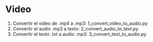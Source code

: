 # Video
1. Convertir el video de .mp4 a .mp3: 1_convert_video_to_audio.py
2. Convertir el audio .mp3 a texto: 2_convert_audio_to_text.py
3.  Convertir el texto .txt a audio .mp3: 3_convert_text_to_audio.py
   
